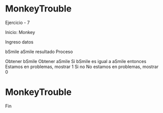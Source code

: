 # MonkeyTrouble

Ejercicio - 7

Inicio: Monkey

Ingreso datos

bSmile
aSmile
resultado
Proceso

Obtener bSmile
Obtener aSmile
Si bSmile es igual a aSmile entonces Estamos en problemas, mostrar 1
Si no No estamos en problemas, mostrar 0

# MonkeyTrouble 
Fin
